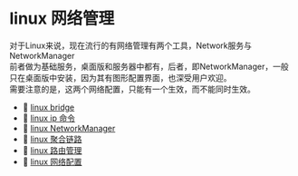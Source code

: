 # linux 网络管理

对于Linux来说，现在流行的有网络管理有两个工具，Network服务与NetworkManager  
前者做为基础服务，桌面版和服务器中都有，后者，即NetworkManager，一般只在桌面版中安装，因为其有图形配置界面，也深受用户欢迎。  
需要注意的是，这两个网络配置，只能有一个生效，而不能同时生效。

* 📄 [linux bridge](siyuan://blocks/20230803173114-w9zlqes)
* 📄 [linux ip 命令](siyuan://blocks/20230906152322-cg6qodq)
* 📄 [linux NetworkManager](siyuan://blocks/20230803163647-p2txceg)
* 📄 [linux 聚合链路](siyuan://blocks/20230610173719-r7o6gsh)
* 📄 [linux 路由管理](siyuan://blocks/20230610173807-kqlwuyg)
* 📄 [linux 网络配置](siyuan://blocks/20230803163800-ql9cifl)

‍

‍
